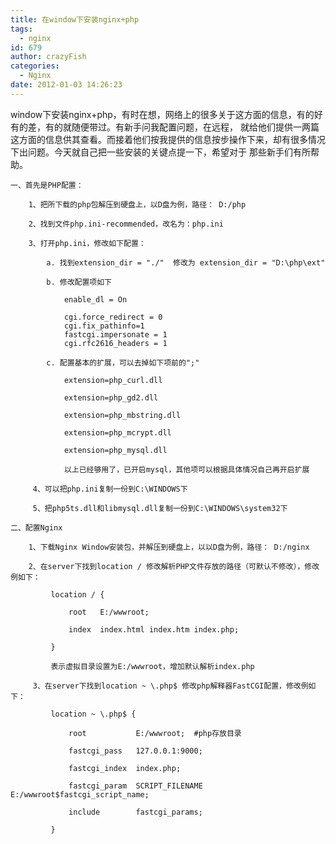 ```yaml
---
title: 在window下安装nginx+php
tags:
  - nginx
id: 679
author: crazyFish
categories:
  - Nginx
date: 2012-01-03 14:26:23
---
```


 window下安装nginx+php，有时在想，网络上的很多关于这方面的信息，有的好有的差，有的就随便带过。有新手问我配置问题，在远程， 就给他们提供一两篇这方面的信息供其查看。而接着他们按我提供的信息按步操作下来，却有很多情况下出问题。今天就自己把一些安装的关键点提一下，希望对于 那些新手们有所帮助。

    一、首先是PHP配置：

        1、把所下载的php包解压到硬盘上，以D盘为例，路径： D:/php

        2、找到文件php.ini-recommended，改名为：php.ini

        3、打开php.ini，修改如下配置：

            a. 找到extension_dir = "./"  修改为 extension_dir = "D:\php\ext"

            b. 修改配置项如下

                enable_dl = On

                cgi.force_redirect = 0
                cgi.fix_pathinfo=1
                fastcgi.impersonate = 1
                cgi.rfc2616_headers = 1 

            c. 配置基本的扩展，可以去掉如下项前的";"

                extension=php_curl.dll

                extension=php_gd2.dll

                extension=php_mbstring.dll

                extension=php_mcrypt.dll

                extension=php_mysql.dll

                以上已经够用了，已开启mysql，其他项可以根据具体情况自己再开启扩展

         4、可以把php.ini复制一份到C:\WINDOWS下

         5、把php5ts.dll和libmysql.dll复制一份到C:\WINDOWS\system32下

    二、配置Nginx

        1、下载Nginx Window安装包，并解压到硬盘上，以以D盘为例，路径： D:/nginx

        2、在server下找到location / 修改解析PHP文件存放的路径（可默认不修改），修改例如下：

             location / {

                 root   E:/wwwroot;

                 index  index.html index.htm index.php;

             }

             表示虚拟目录设置为E:/wwwroot，增加默认解析index.php

         3、在server下找到location ~ \.php$ 修改php解释器FastCGI配置，修改例如下：

             location ~ \.php$ {

                 root           E:/wwwroot;  #php存放目录

                 fastcgi_pass   127.0.0.1:9000;

                 fastcgi_index  index.php;

                 fastcgi_param  SCRIPT_FILENAME  E:/wwwroot$fastcgi_script_name;

                 include        fastcgi_params;

             }